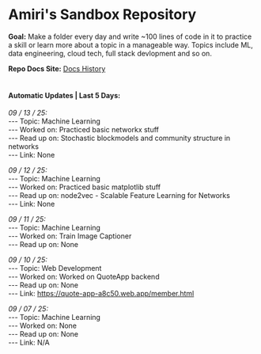 # Amiri's Sandbox Repository

**Goal:** Make a folder every day and write ~100 lines of code in it to practice a skill or learn more about a topic in a manageable way. Topics include ML, data engineering, cloud tech, full stack devlopment and so on. <br> 

 **Repo Docs Site:** [Docs History](https://amirihayes.github.io/sandbox/) <br><br> 

#### Automatic Updates | Last 5 Days: 

<em>09 / 13 / 25: </em>  
---  Topic: Machine Learning  
---  Worked on: Practiced basic networkx stuff  
---  Read up on: Stochastic blockmodels and community structure in networks  
---  Link: None  

<em>09 / 12 / 25: </em>  
---  Topic: Machine Learning  
---  Worked on: Practiced basic matplotlib stuff  
---  Read up on: node2vec - Scalable Feature Learning for Networks  
---  Link: None  

<em>09 / 11 / 25: </em>  
---  Topic: Machine Learning  
---  Worked on: Train Image Captioner  
---  Read up on: None  

<em>09 / 10 / 25: </em>  
---  Topic: Web Development  
---  Worked on: Worked on QuoteApp backend  
---  Read up on: None  
---  Link: https://quote-app-a8c50.web.app/member.html  

<em>09 / 07 / 25: </em>  
---  Topic: Machine Learning  
---  Worked on: None  
---  Read up on: None  
---  Link: N/A  

